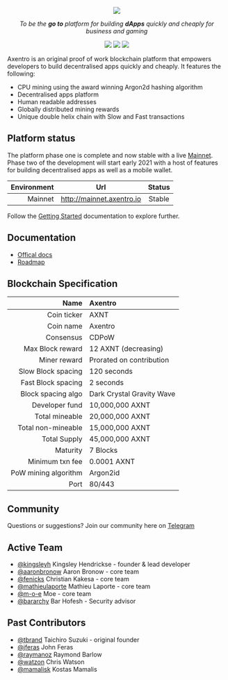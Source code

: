 <p align="center">
  <img src="https://raw.githubusercontent.com/Axentro/Axentro/master/imgs/axentro_logo.svg?sanitize=true"/>
</p>

<p align="center"><i>To be the <b>go to</b> platform for building <b>dApps</b> quickly and cheaply for business and gaming</i></p>

<p align="center">
<a href="https://github.com/Axentro/Axentro/actions/workflows/linux-ci.yml"><img src="https://github.com/Axentro/Axentro/actions/workflows/linux-ci.yml/badge.svg?branch=master"/></a> <a href="https://t.me/axentrohq"><img src="https://img.shields.io/static/v1.svg?label=chat&message=telegram&color=informational"/></a>
<a href="https://twitter.com/axentrohq"><img src="https://img.shields.io/twitter/follow/axentrohq.svg?label=Follow&style=social"/></a>
</p>

Axentro is an original proof of work blockchain platform that empowers developers to build decentralised apps quickly and cheaply. It features the following:

* CPU mining using the award winning Argon2d hashing algorithm
* Decentralised apps platform
* Human readable addresses
* Globally distributed mining rewards
* Unique double helix chain with Slow and Fast transactions

## Platform status

The platform phase one is complete and now stable with a live [Mainnet](http://mainnet.axentro.io). Phase two of the development will start early 2021 with a host of features for building decentralised apps as well as a mobile wallet.

|          Environment |                Url                |    Status    |
| -------------------: | :-------------------------------: | :----------: |
|              Mainnet | http://mainnet.axentro.io         |   Stable     |

Follow the [Getting Started](https://guide.axentro.io/) documentation to explore further.

## Documentation

* [Offical docs](https://guide.axentro.io/)
* [Roadmap](https://app.milanote.com/1KNIbi1ZRRBl6O?p=zcgg4WMTcH3)

## Blockchain Specification

|                 Name  |  Axentro                    |
| --------------------: | :-------------------------- |
|          Coin ticker  |  AXNT                       |
|            Coin name  |  Axentro                    |
|            Consensus  |  CDPoW                      |
|     Max Block reward  |  12 AXNT (decreasing)       |
|         Miner reward  |  Prorated on contribution   |
|   Slow Block spacing  |  120 seconds                |
|   Fast Block spacing  |  2 seconds                  |
|   Block spacing algo  |  Dark Crystal Gravity Wave  |
|       Developer fund  |  10,000,000 AXNT            |
|       Total mineable  |  20,000,000 AXNT            |
|   Total non-mineable  |  15,000,000 AXNT            |
|         Total Supply  |  45,000,000 AXNT            |
|             Maturity  |  7 Blocks                   |
|      Minimum txn fee  |  0.0001 AXNT                |
| PoW mining algorithm  |  Argon2id                   |
|                 Port  |  80/443                     |


## Community

Questions or suggestions? Join our community here on [Telegram](https://t.me/axentrohq)

## Active Team

- [@kingsleyh](https://github.com/kingsleyh) Kingsley Hendrickse - founder & lead developer
- [@aaronbronow](https://github.com/aaronbronow) Aaron Bronow - core team
- [@fenicks](https://github.com/fenicks) Christian Kakesa - core team
- [@mathieulaporte](https://github.com/mathieulaporte) Mathieu Laporte - core team
- [@m-o-e](https://github.com/m-o-e) Moe - core team
- [@bararchy](https://github.com/bararchy) Bar Hofesh - Security advisor

## Past Contributors

- [@tbrand](https://github.com/tbrand) Taichiro Suzuki - original founder
- [@jferas](https://github.com/jferas) John Feras
- [@raymanoz](https://github.com/raymanoz) Raymond Barlow
- [@watzon](https://github.com/watzon) Chris Watson
- [@mamalisk](https://github.com/mamalisk) Kostas Mamalis